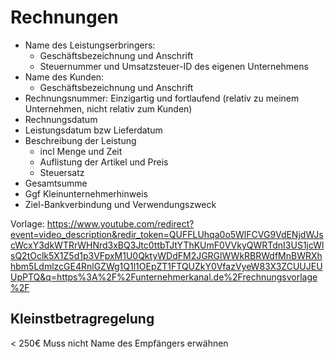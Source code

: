 # Rechnungen
- Name des Leistungserbringers: 
    - Geschäftsbezeichnung und Anschrift
    - Steuernummer und Umsatzsteuer-ID des eigenen Unternehmens
- Name des Kunden: 
    - Geschäftsbezeichnung und Anschrift
- Rechnungsnummer: Einzigartig und fortlaufend (relativ zu meinem Unternehmen, nicht relativ zum Kunden)
- Rechnungsdatum
- Leistungsdatum bzw Lieferdatum
- Beschreibung der Leistung 
   - incl Menge und Zeit
   - Auflistung der Artikel und Preis
   - Steuersatz
- Gesamtsumme
- Ggf Kleinunternehmerhinweis
- Ziel-Bankverbindung und Verwendungszweck



Vorlage:
https://www.youtube.com/redirect?event=video_description&redir_token=QUFFLUhqa0o5WlFCVG9VdENjdWJscWcxY3dkWTRrWHNrd3xBQ3Jtc0ttbTJtYThKUmF0VVkyQWRTdnI3US1jcWlsQ2tOclk5X1Z5d1p3VFpxM1U0QktyWDdFM2JGRGlWWkRBRWdfMnBWRXhhbm5LdmlzcGE4RnlGZWg1Q1l1OEpZT1FTQUZkY0VfazVyeW83X3ZCUUJEUUpPTQ&q=https%3A%2F%2Funternehmerkanal.de%2Frechnungsvorlage%2F


## Kleinstbetragregelung 
< 250€
Muss nicht Name des Empfängers erwähnen